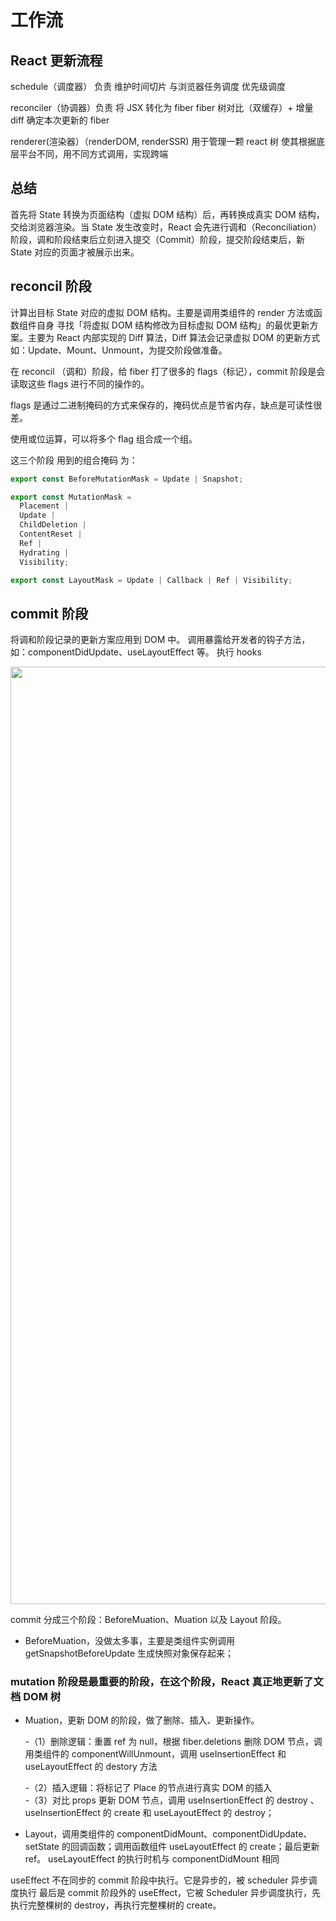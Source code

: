 # 工作流

## React 更新流程

schedule（调度器） 负责
维护时间切片
与浏览器任务调度
优先级调度

reconciler（协调器）负责
将 JSX 转化为 fiber
fiber 树对比（双缓存）+ 增量 diff
确定本次更新的 fiber

renderer(渲染器）（renderDOM, renderSSR)
用于管理一颗 react 树
使其根据底层平台不同，用不同方式调用，实现跨端

## 总结

首先将 State 转换为页面结构（虚拟 DOM 结构）后，再转换成真实 DOM 结构，交给浏览器渲染。当 State 发生改变时，React 会先进行调和（Reconciliation）阶段，调和阶段结束后立刻进入提交（Commit）阶段，提交阶段结束后，新 State 对应的页面才被展示出来。

## reconcil 阶段

计算出目标 State 对应的虚拟 DOM 结构。主要是调用类组件的 render 方法或函数组件自身
寻找「将虚拟 DOM 结构修改为目标虚拟 DOM 结构」的最优更新方案。主要为 React 内部实现的 Diff 算法，Diff 算法会记录虚拟 DOM 的更新方式如：Update、Mount、Unmount，为提交阶段做准备。

在 reconcil （调和）阶段，给 fiber 打了很多的 flags（标记），commit 阶段是会读取这些 flags 进行不同的操作的。

flags 是通过二进制掩码的方式来保存的，掩码优点是节省内存，缺点是可读性很差。

使用或位运算，可以将多个 flag 组合成一个组。

这三个阶段 用到的组合掩码 为：

```js
export const BeforeMutationMask = Update | Snapshot;

export const MutationMask =
  Placement |
  Update |
  ChildDeletion |
  ContentReset |
  Ref |
  Hydrating |
  Visibility;

export const LayoutMask = Update | Callback | Ref | Visibility;
```

## commit 阶段

将调和阶段记录的更新方案应用到 DOM 中。
调用暴露给开发者的钩子方法，如：componentDidUpdate、useLayoutEffect 等。
执行 hooks

<img src="https://cdn.jsdelivr.net/gh/z1the3/myCDNassets/assets/monorepo-project/projects/z1the3-doc/source/a4c56f87291e0c1cecf41627dac02144910669.png" width="1500"/>

commit 分成三个阶段：BeforeMuation、Muation 以及 Layout 阶段。

- BeforeMuation，没做太多事，主要是类组件实例调用 getSnapshotBeforeUpdate 生成快照对象保存起来；

### mutation 阶段是最重要的阶段，在这个阶段，React 真正地更新了文档 DOM 树

- Muation，更新 DOM 的阶段，做了删除、插入、更新操作。

  -（1）删除逻辑：重置 ref 为 null，根据 fiber.deletions 删除 DOM 节点，调用类组件的 componentWillUnmount，调用 useInsertionEffect 和 useLayoutEffect 的 destory 方法

  -（2）插入逻辑：将标记了 Place 的节点进行真实 DOM 的插入  
  -（3）对比 props 更新 DOM 节点，调用 useInsertionEffect 的 destroy 、useInsertionEffect 的 create 和 useLayoutEffect 的 destroy；

- Layout，调用类组件的 componentDidMount、componentDidUpdate、setState 的回调函数；调用函数组件 useLayoutEffect 的 create；最后更新 ref。
  useLayoutEffect 的执行时机与 componentDidMount 相同

useEffect 不在同步的 commit 阶段中执行。它是异步的，被 scheduler 异步调度执行
最后是 commit 阶段外的 useEffect，它被 Scheduler 异步调度执行，先执行完整棵树的 destroy，再执行完整棵树的 create。
